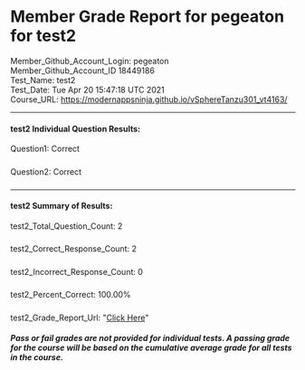 # Member Grade Report for pegeaton for test2  
   
Member_Github_Account_Login: pegeaton  
Member_Github_Account_ID 18449186  
Test_Name: test2  
Test_Date: Tue Apr 20 15:47:18 UTC 2021  
Course_URL: https://modernappsninja.github.io/vSphereTanzu301_vt4163/  
   
---  
#### test2 Individual Question Results:  
Question1: Correct  
#####  
Question2: Correct  
#####  
---  
#### test2 Summary of Results:  
test2_Total_Question_Count: 2  
#####  
test2_Correct_Response_Count: 2  
#####  
test2_Incorrect_Response_Count: 0  
#####  
test2_Percent_Correct: 100.00%  
#####  
test2_Grade_Report_Url: "[Click Here](https://github.com/modernappsninjas/pegeaton/blob/main/static/userdata/courses/vSphereTanzu301_vt4163/grade_report.pr216.test2.md)"
##### Pass or fail grades are not provided for individual tests. A passing grade for the course will be based on the cumulative average grade for all tests in the course.  
